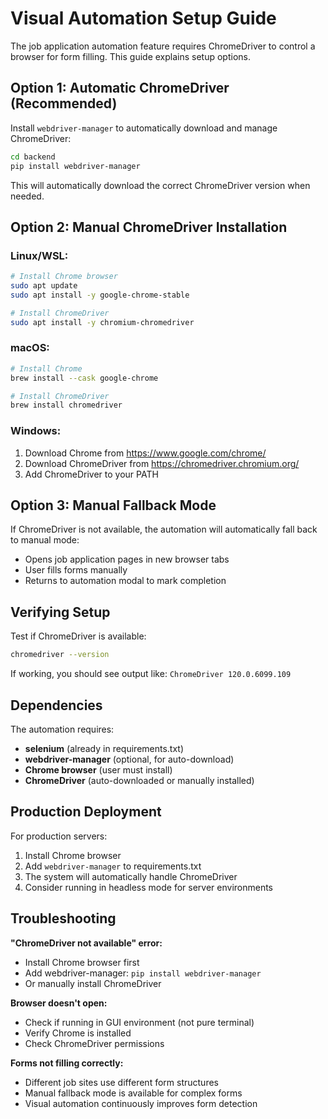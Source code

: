 # Visual Automation Setup Guide

The job application automation feature requires ChromeDriver to control a browser for form filling. This guide explains setup options.

## Option 1: Automatic ChromeDriver (Recommended)

Install `webdriver-manager` to automatically download and manage ChromeDriver:

```bash
cd backend
pip install webdriver-manager
```

This will automatically download the correct ChromeDriver version when needed.

## Option 2: Manual ChromeDriver Installation

### Linux/WSL:
```bash
# Install Chrome browser
sudo apt update
sudo apt install -y google-chrome-stable

# Install ChromeDriver
sudo apt install -y chromium-chromedriver
```

### macOS:
```bash
# Install Chrome
brew install --cask google-chrome

# Install ChromeDriver
brew install chromedriver
```

### Windows:
1. Download Chrome from https://www.google.com/chrome/
2. Download ChromeDriver from https://chromedriver.chromium.org/
3. Add ChromeDriver to your PATH

## Option 3: Manual Fallback Mode

If ChromeDriver is not available, the automation will automatically fall back to manual mode:
- Opens job application pages in new browser tabs
- User fills forms manually
- Returns to automation modal to mark completion

## Verifying Setup

Test if ChromeDriver is available:
```bash
chromedriver --version
```

If working, you should see output like: `ChromeDriver 120.0.6099.109`

## Dependencies

The automation requires:
- **selenium** (already in requirements.txt)
- **webdriver-manager** (optional, for auto-download)
- **Chrome browser** (user must install)
- **ChromeDriver** (auto-downloaded or manually installed)

## Production Deployment

For production servers:
1. Install Chrome browser
2. Add `webdriver-manager` to requirements.txt
3. The system will automatically handle ChromeDriver
4. Consider running in headless mode for server environments

## Troubleshooting

**"ChromeDriver not available" error:**
- Install Chrome browser first
- Add webdriver-manager: `pip install webdriver-manager`
- Or manually install ChromeDriver

**Browser doesn't open:**
- Check if running in GUI environment (not pure terminal)
- Verify Chrome is installed
- Check ChromeDriver permissions

**Forms not filling correctly:**
- Different job sites use different form structures
- Manual fallback mode is available for complex forms
- Visual automation continuously improves form detection